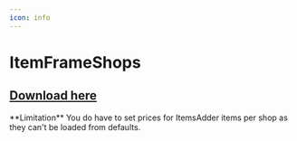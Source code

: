 ```yaml
---
icon: info
---
```


# ItemFrameShops

## [Download here](https://www.spigotmc.org/resources/itemframeshops.4667/)


<Warning>
**Limitation**  
You do have to set prices for ItemsAdder items per shop as they can't be loaded from defaults.
</Warning>